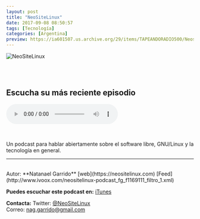 ```yaml
---
layout: post
title: "NeoSiteLinux"
date: 2017-09-08 08:50:57
tags: [Tecnología]
categories: [Argentina]
preview: https://ia601507.us.archive.org/29/items/TAPEANDORADIO500/Neositelinux300.jpg
---
```


![NeoSiteLinux](https://ia601507.us.archive.org/29/items/TAPEANDORADIO500/Neositelinux500.jpg)

<br/>
<br/>

## Escucha su más reciente episodio

<!--reproductor-feed=http://www.ivoox.com/neositelinux-podcast_fg_f1169111_filtro_1.xml-->
<!--reproductor-start-->
<audio id="audio" preload="auto" controls="" src="http://ar.ivoox.com/es/neositelinux-podcast-2018-10-un-poco_mf_26897555_feed_1.mp3"></audio>
<!--reproductor-end-->

<br>

Un podcast para hablar abiertamente sobre el software libre, GNU/Linux y la tecnología en general.

_ _ _

<br>
Autor: **Natanael Garrido**  
[web](https://neositelinux.com)  
[Feed](http://www.ivoox.com/neositelinux-podcast_fg_f1169111_filtro_1.xml)  


**Puedes escuchar este podcast en:**
[iTunes](@NeoSiteLinux)


**Contacta:**
Twitter: [@NeoSiteLinux](https://twitter.com/NeoSiteLinux)  
Correo: [nag.garrido@gmail.com](mailto:nag.garrido@gmail.com)  
